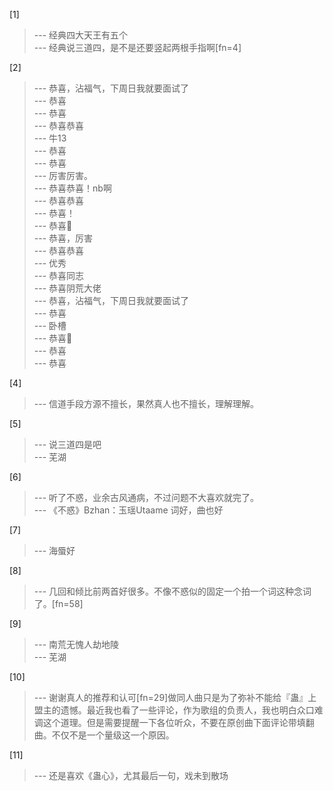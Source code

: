 
[1] 
>--- 经典四大天王有五个<br>
>--- 经典说三道四，是不是还要竖起两根手指啊[fn=4]<br>

[2] 
>--- 恭喜，沾福气，下周日我就要面试了<br>
>--- 恭喜<br>
>--- 恭喜<br>
>--- 恭喜恭喜<br>
>--- 牛13<br>
>--- 恭喜<br>
>--- 恭喜<br>
>--- 厉害厉害。<br>
>--- 恭喜恭喜！nb啊<br>
>--- 恭喜恭喜<br>
>--- 恭喜！<br>
>--- 恭喜🎉<br>
>--- 恭喜，厉害<br>
>--- 恭喜恭喜<br>
>--- 优秀<br>
>--- 恭喜同志<br>
>--- 恭喜阴荒大佬<br>
>--- 恭喜，沾福气，下周日我就要面试了<br>
>--- 恭喜<br>
>--- 卧槽<br>
>--- 恭喜🎉<br>
>--- 恭喜<br>
>--- 恭喜<br>

[4] 
>--- 信道手段方源不擅长，果然真人也不擅长，理解理解。<br>

[5] 
>--- 说三道四是吧<br>
>--- 芜湖<br>

[6] 
>--- 听了不惑，业余古风通病，不过问题不大喜欢就完了。<br>
>--- 《不惑》Bzhan：玉瑶Utaame
词好，曲也好<br>

[7] 
>--- 海蜃好<br>

[8] 
>--- 几回和倾比前两首好很多。不像不惑似的固定一个拍一个词这种念词了。[fn=58]<br>

[9] 
>--- 南荒无愧人劫地陵<br>
>--- 芜湖<br>

[10] 
>--- 谢谢真人的推荐和认可[fn=29]做同人曲只是为了弥补不能给『蛊』上盟主的遗憾。最近我也看了一些评论，作为歌组的负责人，我也明白众口难调这个道理。但是需要提醒一下各位听众，不要在原创曲下面评论带填翻曲。不仅不是一个量级这一个原因。<br>

[11] 
>--- 还是喜欢《蛊心》，尤其最后一句，戏未到散场<br>
